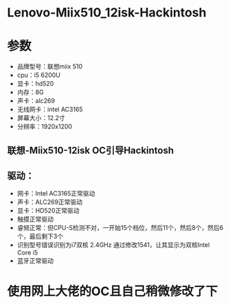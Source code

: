 # Lenovo-Miix510_12isk-Hackintosh

# 参数
* 品牌型号：联想miix 510
* cpu：i5 6200U
* 显卡：hd520
* 内存：8G
* 声卡：alc269
* 无线网卡：intel AC3165
* 屏幕大小：12.2寸
* 分辨率：1920x1200

## 联想-Miix510-12isk OC引导Hackintosh
## 驱动：
* 网卡：Intel AC3165正常驱动
* 声卡：ALC269正常驱动
* 显卡：HD520正常驱动
* 触摸正常驱动
* 睿频正常：但CPU-S检测不对，一开始15个档位，然后11个，然后8个，然后6个，最后剩下3个
* 识别型号错误识别为i7双核 2.4GHz 通过修改1541，让其显示为双核Intel Core i5
* 蓝牙正常驱动
# 使用网上大佬的OC且自己稍微修改了下

